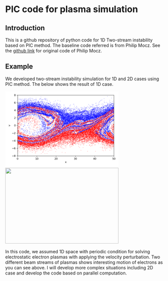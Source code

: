 # PIC code for plasma simulation
## Introduction
<p> 
This is a github repository of python code for 1D Two-stream instability based on PIC method. The baseline code referred is from Philip Mocz. See the <a href = "https://github.com/pmocz/pic-python">github link</a> for original code of Philip Mocz. 
</p>

## Example
<p>We developed two-stream instability simulation for 1D and 2D cases using PIC method. The below shows the result of 1D case.</p>
<div>
    <p float = 'left'>
        <img src="/result/PIC.png"  width="360" height="240">
        <img src="/result/simulation.gif"  width="360" height="240">
    </p>
</div>

<p> 
    In this code, we assumed 1D space with periodic condition for solving electrostatic electron plasmas with applying the velocity perturbation. Two different beam streams of plasmas shows interesting motion of electrons as you can see above. I will develop more complex situations including 2D case and develop the code based on parallel computation.
</p>
